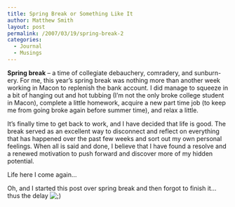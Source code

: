 ```yaml
---
title: Spring Break or Something Like It
author: Matthew Smith
layout: post
permalink: /2007/03/19/spring-break-2
categories:
  - Journal
  - Musings
---
```

<span style="font-weight: bold">Spring break</span> &#8211; a time of collegiate debauchery, comradery, and sunburn-ery. For me, this year&#8217;s spring break was nothing more than another week working in Macon to replenish the bank account. I did manage to squeeze in a bit of hanging out and hot tubbing (I&#8217;m not the only broke college student in Macon), complete a little homework, acquire a new part time job (to keep me from going broke again before summer time), and relax a little.

It&#8217;s finally time to get back to work, and I have decided that life is good. The break served as an excellent way to disconnect and reflect on everything that has happened over the past few weeks and sort out my own personal feelings. When all is said and done, I believe that I have found a resolve and a renewed motivation to push forward and discover more of my hidden potential.

Life here I come again&#8230;

Oh, and I started this post over spring break and then forgot to finish it&#8230; thus the delay <img src="http://digivation.net/wp-includes/images/smilies/icon_wink.gif" alt=";)" class="wp-smiley" />